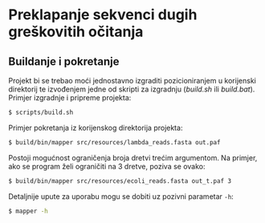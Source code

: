 # Preklapanje sekvenci dugih greškovitih očitanja

## Buildanje i pokretanje
Projekt bi se trebao moći jednostavno izgraditi pozicioniranjem u korijenski direktorij te izvođenjem jedne od skripti za izgradnju (_build.sh_ ili _build.bat_).
Primjer izgradnje i pripreme projekta:  
```sh
$ scripts/build.sh
```  
Primjer pokretanja iz korijenskog direktorija projekta:
```sh
$ build/bin/mapper src/resources/lambda_reads.fasta out.paf 
```  

Postoji mogućnost ograničenja broja dretvi trećim argumentom. Na primjer, ako se program želi ograničiti na 3 dretve, poziva se ovako:
```sh
$ build/bin/mapper src/resources/ecoli_reads.fasta out_t.paf 3
```  

Detaljnije upute za uporabu mogu se dobiti uz pozivni parametar `-h`:
```sh
$ mapper -h
```  

